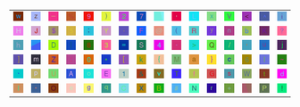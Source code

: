 <table>
<tr>
<td><img src="77.gif"></td>
<td><img src="7A.gif"></td>
<td><img src="5F.gif"></td>
<td><img src="25.gif"></td>
<td><img src="39.gif"></td>
<td><img src="29.gif"></td>
<td><img src="32.gif"></td>
<td><img src="37.gif"></td>
<td><img src="gr3.gif"></td>
<td><img src="2C.gif"></td>
<td><img src="4C.gif"></td>
<td><img src="78.gif"></td>
<td><img src="56.gif"></td>
<td><img src="3C.gif"></td>
<td><img src="5E.gif"></td>
<td><img src="69.gif"></td>
</tr>
<tr>
<td><img src="48.gif"></td>
<td><img src="4A.gif"></td>
<td><img src="24.gif"></td>
<td><img src="35.gif"></td>
<td><img src="3B.gif"></td>
<td><img src="59.gif"></td>
<td><img src="2E.gif"></td>
<td><img src="46.gif"></td>
<td><img src="40.gif"></td>
<td><img src="28.gif"></td>
<td><img src="52.gif"></td>
<td><img src="79.gif"></td>
<td><img src="6E.gif"></td>
<td><img src="62.gif"></td>
<td><img src="4B.gif"></td>
<td><img src="3F.gif"></td>
</tr>
<tr>
<td><img src="68.gif"></td>
<td><img src="gr1.gif"></td>
<td><img src="44.gif"></td>
<td><img src="7C.gif"></td>
<td><img src="38.gif"></td>
<td><img src="33.gif"></td>
<td><img src="3D.gif"></td>
<td><img src="53.gif"></td>
<td><img src="34.gif"></td>
<td><img src="2D.gif"></td>
<td><img src="3E.gif"></td>
<td><img src="51.gif"></td>
<td><img src="2F.gif"></td>
<td><img src="27.gif"></td>
<td><img src="75.gif"></td>
<td><img src="6A.gif"></td>
</tr>
<tr>
<td><img src="5D.gif"></td>
<td><img src="6D.gif"></td>
<td><img src="5A.gif"></td>
<td><img src="3A.gif"></td>
<td><img src="30.gif"></td>
<td><img src="2A.gif"></td>
<td><img src="5B.gif"></td>
<td><img src="6B.gif"></td>
<td><img src="7B.gif"></td>
<td><img src="4D.gif"></td>
<td><img src="61.gif"></td>
<td><img src="7D.gif"></td>
<td><img src="63.gif"></td>
<td><img src="36.gif"></td>
<td><img src="49.gif"></td>
<td><img src="7E.gif"></td>
</tr>
<tr>
<td><img src="60.gif"></td>
<td><img src="70.gif"></td>
<td><img src="55.gif"></td>
<td><img src="41.gif"></td>
<td><img src="6F.gif"></td>
<td><img src="45.gif"></td>
<td><img src="31.gif"></td>
<td><img src="26.gif"></td>
<td><img src="76.gif"></td>
<td><img src="54.gif"></td>
<td><img src="66.gif"></td>
<td><img src="47.gif"></td>
<td><img src="73.gif"></td>
<td><img src="57.gif"></td>
<td><img src="74.gif"></td>
<td><img src="64.gif"></td>
</tr>
<tr>
<td><img src="6C.gif"></td>
<td><img src="22.gif"></td>
<td><img src="4F.gif"></td>
<td><img src="65.gif"></td>
<td><img src="67.gif"></td>
<td><img src="71.gif"></td>
<td><img src="43.gif"></td>
<td><img src="58.gif"></td>
<td><img src="42.gif"></td>
<td><img src="23.gif"></td>
<td><img src="4E.gif"></td>
<td><img src="72.gif"></td>
<td><img src="2B.gif"></td>
<td><img src="gr2.gif"></td>
<td><img src="50.gif"></td>
<td><img src="21.gif"></td>
</tr>
</table>
